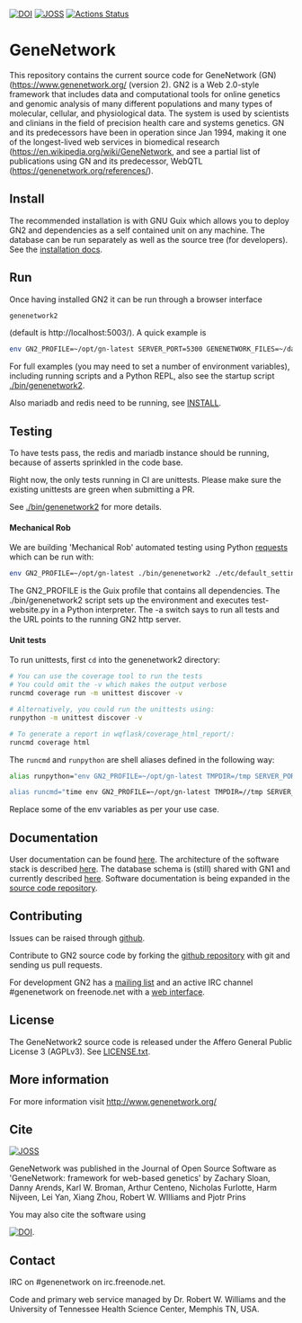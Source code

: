 [![DOI](https://zenodo.org/badge/5591/genenetwork/genenetwork2.svg)](https://zenodo.org/badge/latestdoi/5591/genenetwork/genenetwork2) [![JOSS](http://joss.theoj.org/papers/10.21105/joss.00025/status.svg)](http://joss.theoj.org/papers/10.21105/joss.00025)
[![Actions Status](https://github.com/genenetwork/genenetwork2/workflows/tests/badge.svg)](https://github.com/genenetwork/genenetwork2/actions)

# GeneNetwork

This repository contains the current source code for GeneNetwork (GN)
(https://www.genenetwork.org/ (version 2). GN2 is a Web
2.0-style framework that includes data and computational tools for online genetics and genomic analysis of 
many different populations and many types of molecular, cellular, and physiological data. 
The system is used by scientists and clinians in the field of precision health care and systems genetics.
GN and its predecessors have been in operation since Jan 1994, making it one of the longest-lived web services in biomedical research (https://en.wikipedia.org/wiki/GeneNetwork, and see a partial list of publications using GN and its predecessor, WebQTL (https://genenetwork.org/references/).

## Install

The recommended installation is with GNU Guix which allows you to
deploy GN2 and dependencies as a self contained unit on any machine.
The database can be run separately as well as the source tree (for
developers).  See the [installation docs](doc/README.org).

## Run

Once having installed GN2 it can be run through a browser
interface

```sh
genenetwork2
```

(default is http://localhost:5003/). A quick example is

```sh
env GN2_PROFILE=~/opt/gn-latest SERVER_PORT=5300 GENENETWORK_FILES=~/data/gn2_data/ ./bin/genenetwork2 ./etc/default_settings.py -gunicorn-dev
```

For full examples (you may need to set a number of environment
variables), including running scripts and a Python REPL, also see the
startup script [./bin/genenetwork2](https://github.com/genenetwork/genenetwork2/blob/testing/bin/genenetwork2).

Also mariadb and redis need to be running, see
[INSTALL](./doc/README.org).

## Testing

To have tests pass, the redis and mariadb instance should be running, because of
asserts sprinkled in the code base.

Right now, the only tests running in CI are unittests. Please make
sure the existing unittests are green when submitting a PR.

See
[./bin/genenetwork2](https://github.com/genenetwork/genenetwork2/blob/testing/doc/docker-container.org)
for more details.

#### Mechanical Rob

We are building 'Mechanical Rob' automated testing using Python
[requests](https://github.com/genenetwork/genenetwork2/tree/testing/test/requests)
which can be run with:

```sh
env GN2_PROFILE=~/opt/gn-latest ./bin/genenetwork2 ./etc/default_settings.py -c ../test/requests/test-website.py -a http://localhost:5003
```

The GN2_PROFILE is the Guix profile that contains all
dependencies. The ./bin/genenetwork2 script sets up the environment
and executes test-website.py in a Python interpreter. The -a switch
says to run all tests and the URL points to the running GN2 http
server.

#### Unit tests

To run unittests, first `cd` into the genenetwork2 directory:

```sh
# You can use the coverage tool to run the tests
# You could omit the -v which makes the output verbose
runcmd coverage run -m unittest discover -v

# Alternatively, you could run the unittests using:
runpython -m unittest discover -v

# To generate a report in wqflask/coverage_html_report/:
runcmd coverage html
```

The `runcmd` and `runpython` are shell aliases defined in the following way:

```sh
alias runpython="env GN2_PROFILE=~/opt/gn-latest TMPDIR=/tmp SERVER_PORT=5004 GENENETWORK_FILES=/gnu/data/gn2_data/ ./bin/genenetwork2

alias runcmd="time env GN2_PROFILE=~/opt/gn-latest TMPDIR=//tmp SERVER_PORT=5004 GENENETWORK_FILES=/gnu/data/gn2_data/ ./bin/genenetwork2 ./etc/default_settings.py -cli"
```

Replace some of the env variables as per your use case.

## Documentation

User documentation can be found
[here](http://gn2.genenetwork.org/help).  The architecture of the
software stack is described [here](./doc/Architecture.org).  The
database schema is (still) shared with GN1 and currently described
[here](http://www.genenetwork.org/webqtl/main.py?FormID=schemaShowPage). Software
documentation is being expanded in the
[source code repository](https://github.com/genenetwork/genenetwork2/tree/master/doc).

## Contributing

Issues can be raised through
[github](https://github.com/genenetwork/genenetwork2/issues).

Contribute to GN2 source code by forking the
[github repository](https://github.com/genenetwork/genenetwork2/) with
git and sending us pull requests.

For development GN2 has a [mailing
list](http://listserv.uthsc.edu/mailman/listinfo/genenetwork-dev) and
an active IRC channel #genenetwork on freenode.net with a [web
interface](http://webchat.freenode.net/).

## License

The GeneNetwork2 source code is released under the Affero General
Public License 3 (AGPLv3). See [LICENSE.txt](LICENSE.txt).


## More information

For more information visit http://www.genenetwork.org/

## Cite

[![JOSS](http://joss.theoj.org/papers/10.21105/joss.00025/status.svg)](http://joss.theoj.org/papers/10.21105/joss.00025)

GeneNetwork was published in the Journal of Open Source Software as 'GeneNetwork: framework for web-based genetics' by Zachary Sloan, Danny Arends, Karl W. Broman, Arthur Centeno, Nicholas Furlotte, Harm Nijveen, Lei Yan, Xiang Zhou, Robert W. WIlliams and Pjotr Prins

You may also cite the software using

[![DOI](https://zenodo.org/badge/5591/genenetwork/genenetwork2.svg)](https://zenodo.org/badge/latestdoi/5591/genenetwork/genenetwork2).

## Contact

IRC on #genenetwork on irc.freenode.net.

Code and primary web service managed by Dr. Robert W. Williams and the
University of Tennessee Health Science Center, Memphis TN, USA.
